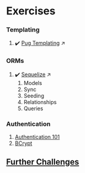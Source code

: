 # Exercises

### Templating

1. :heavy_check_mark: [Pug Templating](https://github.com/kenziebottoms/nss-back-02-pug) :arrow_upper_right:

### ORMs

1. :heavy_check_mark: [Sequelize](https://github.com/kenziebottoms/nss-back-02-sandcastle) :arrow_upper_right:
    1. Models
    1. Sync
    1. Seeding
    1. Relationships
    1. Queries

### Authentication

1. [Authentication 101](09-authentication-101.md)
1. [BCrypt](10-auth-with-bcrypt.md)

## [Further Challenges](challenges)